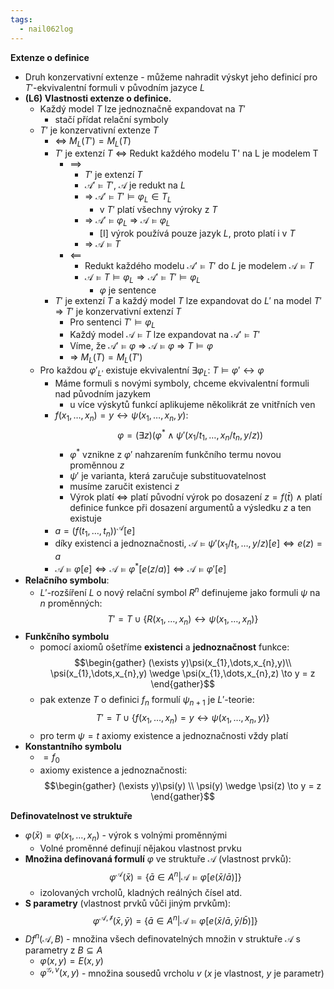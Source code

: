 ```yaml
---
tags:
  - nail062log
---
```

**Extenze o definice**
- Druh konzervativní extenze - můžeme nahradit výskyt jeho definicí pro $T'$-ekvivalentní formuli v původním jazyce $L$
-  **(L6) Vlastnosti extenze o definice.**
	- Každý model $T$ lze jednoznačně expandovat na $T'$
		- stačí přídat relační symboly
	- $T'$ je konzervativní extenze $T$
		- <=> $M_{L}(T')=M_{L}(T)$
		- $T'$ je extenzí $T$ <=> Redukt každého modelu T' na L je modelem T
			- $\implies$
				- $T'$ je extenzí $T$
				- $\mathcal{A'} \models T'$, $\mathcal{A}$ je redukt na $L$
				- => $\mathcal{A}' \models T' \models \varphi_{L} \in T_{L}$
					- v $T'$ platí všechny výroky z $T$
				- => $\mathcal{A}' \models \varphi_{L}$ => $\mathcal{A} \models \varphi_L$
					- [I] výrok používá pouze jazyk $L$, proto platí i v $T$
				- => $\mathcal{A} \models T$
			- $\impliedby$
				- Redukt každého modelu $\mathcal{A}' \models T'$ do $L$ je modelem $\mathcal{A} \models T$
				- $\mathcal{A} \models T \models \varphi_{L} \Rightarrow \mathcal{A}' \models T' \models \varphi_{L}$
					- $\varphi$ je sentence
		- $T'$ je extenzí $T$ a každý model $T$ lze expandovat do $L'$ na model $T'$ => $T'$ je konzervativní extenzí $T$
			- Pro sentenci $T' \models \varphi_{L}$
			- Každý model $\mathcal{A}\models T$ lze expandovat na $\mathcal{A'}\models T'$
			- Víme, že $\mathcal{A}'\models \varphi$ => $\mathcal{A}\models \varphi$ => $T \models \varphi$
			- => $M_{L}(T)=M_{L}(T')$
	- Pro každou $\varphi'_{L'}$ existuje ekvivalentní $\exists \varphi_{L}$: $T\models \varphi' \leftrightarrow \varphi$
		- Máme formuli s novými symboly, chceme ekvivalentní formuli nad původním jazykem
			- u více výskytů funkcí aplikujeme několikrát ze vnitřních ven
		- $f(x_{1},\dots,x_{n}) = y \leftrightarrow \psi(x_{1},\dots,x_{n},y)$: $$\varphi = (\exists z)(\varphi^{*}\wedge \psi'(x_{1} / t_{1},\dots ,x_{n} / t_{n} , y / z))$$
			- $\varphi^{*}$ vznikne z $\varphi'$ nahzarením funkčního termu novou proměnnou $z$
			- $\psi'$ je varianta, která zaručuje substituovatelnost
			- musíme zaručit existenci $z$
			- Výrok platí <=> platí původní výrok po dosazení $z=f(\bar{t})$ $\wedge$ platí definice funkce při dosazení argumentů a výsledku $z$ a ten existuje
		- $a=(f(t_{1},\dots,t_{n}))^{\mathcal{A}}[e]$
		- díky existenci a jednoznačnosti, $\mathcal{A} \models \psi'(x_{1} / t_{1},\dots,y / z)[e] \Leftrightarrow e(z)=a$
		- $\mathcal{A} \models \varphi[e] \Leftrightarrow \mathcal{A}\models \varphi^{*}[e(z /  a)] \Leftrightarrow \mathcal{A} \models \varphi'[e]$
- **Relačního symbolu**:
	- $L'$-rozšíření $L$ o nový relační symbol $R^{n}$ definujeme jako formuli $\psi$ na $n$ proměnných: $$T' = T \cup \{R(x_{1},\dots,x_{n}) \leftrightarrow \psi(x_{1},\dots,x_{n})\}$$
- **Funkčního symbolu**
	- pomocí axiomů ošetříme **existenci** a **jednoznačnost** funkce: $$\begin{gather}
(\exists y)\psi(x_{1},\dots,x_{n},y)\\ \psi(x_{1},\dots,x_{n},y) \wedge \psi(x_{1},\dots,x_{n},z) \to y = z
\end{gather}$$
	- pak extenze $T$ o definici $f_{n}$ formulí $\psi_{n+1}$ je $L'$-teorie: $$T' = T \cup \{f(x_{1},\dots,x_{n}) = y \leftrightarrow \psi(x_{1},\dots,x_{n},y)\}$$
	- pro term $\psi=t$ axiomy existence a jednoznačnosti vždy platí
- **Konstantního symbolu**
	- $=f_{0}$
	- axiomy existence a jednoznačnosti: $$\begin{gather} (\exists y)\psi(y) \\ \psi(y) \wedge  \psi(z) \to y  = z \end{gather}$$

**Definovatelnost ve struktuře**
- $\varphi(\bar{x})=\varphi(x_{1},\dots,x_{n})$ - výrok s volnými proměnnými
	- Volné proměnné definují nějakou vlastnost prvku
- **Množina definovaná formulí** $\varphi$ ve struktuře $\mathcal{A}$ (vlastnost prvků): $$\varphi^\mathcal{A}(\bar{x})=\{\bar{a}\in A^{n}| \mathcal{A} \models \varphi[e(\bar{x}/\bar{a})]\}$$
	- izolovaných vrcholů, kladných reálných čísel atd.
- **S parametry** (vlastnost prvků vůči jiným prvkům): $$\varphi^\mathcal{A,\bar{b}}(\bar{x},\bar{y})=\{\bar{a}\in A^{n}| \mathcal{A} \models \varphi[e(\bar{x} / \bar{a}, \bar{y} / \bar{b})]\}$$
- $Df^{n}(\mathcal{A},B)$ - množina všech definovatelných množin v struktuře $\mathcal{A}$ s parametry z $B \subseteq A$
	- $\varphi(x,y)=E(x,y)$
	- $\varphi^{\mathcal{G},v}(x,y)$ - množina sousedů vrcholu $v$ ($x$ je vlastnost, $y$ je parametr)
